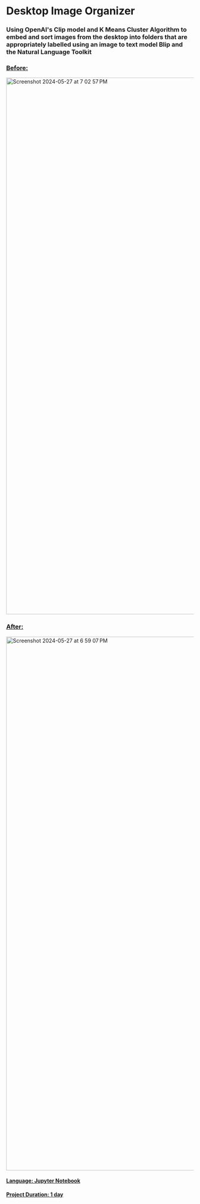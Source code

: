 # Desktop Image Organizer

### Using OpenAI's Clip model and K Means Cluster Algorithm to embed and sort images from the desktop into folders that are appropriately labelled using an image to text model Blip and the Natural Language Toolkit

<ins> 

### Before:

<img width="1440" alt="Screenshot 2024-05-27 at 7 02 57 PM" src="https://github.com/haziq-exe/DesktopImageOrganizer/assets/134634529/eb5b4cc9-f0ea-4c54-a524-008721547b53">


### After: 


<img width="1432" alt="Screenshot 2024-05-27 at 6 59 07 PM" src="https://github.com/haziq-exe/DesktopImageOrganizer/assets/134634529/6eb4a376-c07d-4cdd-979b-7b1fc7d49203">



#### Language: Jupyter Notebook
#### Project Duration: 1 day
